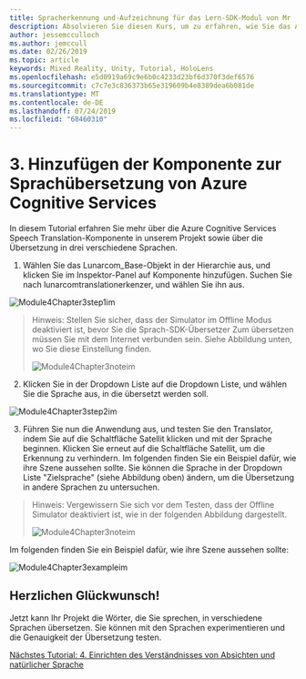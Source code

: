 ```yaml
---
title: Spracherkennung und-Aufzeichnung für das Lern-SDK-Modul von Mr
description: Absolvieren Sie diesen Kurs, um zu erfahren, wie Sie das Azure Speech SDK in einer Mixed Reality-Anwendung implementieren.
author: jessemcculloch
ms.author: jemccull
ms.date: 02/26/2019
ms.topic: article
keywords: Mixed Reality, Unity, Tutorial, HoloLens
ms.openlocfilehash: e5d0919a69c9e6b0c4233d23bf6d370f3def6576
ms.sourcegitcommit: c7c7e3c836373b65e319609b4e8389dea6b081de
ms.translationtype: MT
ms.contentlocale: de-DE
ms.lasthandoff: 07/24/2019
ms.locfileid: "68460310"
---
```

# <a name="3----adding-the-azure-cognitive-services-speech-translation-component"></a>3.    Hinzufügen der Komponente zur Sprachübersetzung von Azure Cognitive Services

In diesem Tutorial erfahren Sie mehr über die Azure Cognitive Services Speech Translation-Komponente in unserem Projekt sowie über die Übersetzung in drei verschiedene Sprachen. 

1. Wählen Sie das Lunarcom_Base-Objekt in der Hierarchie aus, und klicken Sie im Inspektor-Panel auf Komponente hinzufügen. Suchen Sie nach lunarcomtranslationerkenzer, und wählen Sie ihn aus.

![Module4Chapter3step1im](images/module4chapter3step1im.PNG)

> Hinweis: Stellen Sie sicher, dass der Simulator im Offline Modus deaktiviert ist, bevor Sie die Sprach-SDK-Übersetzer Zum übersetzen müssen Sie mit dem Internet verbunden sein. Siehe Abbildung unten, wo Sie diese Einstellung finden. 
>
> ![Module4Chapter3noteim](images/module4chapter3noteim.PNG)

2. Klicken Sie in der Dropdown Liste auf die Dropdown Liste, und wählen Sie die Sprache aus, in die übersetzt werden soll.

![Module4Chapter3step2im](images/module4chapter3step2im.PNG)

3. Führen Sie nun die Anwendung aus, und testen Sie den Translator, indem Sie auf die Schaltfläche Satellit klicken und mit der Sprache beginnen. Klicken Sie erneut auf die Schaltfläche Satellit, um die Erkennung zu verhindern. Im folgenden finden Sie ein Beispiel dafür, wie ihre Szene aussehen sollte. Sie können die Sprache in der Dropdown Liste "Zielsprache" (siehe Abbildung oben) ändern, um die Übersetzung in andere Sprachen zu untersuchen.

> Hinweis: Vergewissern Sie sich vor dem Testen, dass der Offline Simulator deaktiviert ist, wie in der folgenden Abbildung dargestellt.
>
> ![Module4Chapter3noteim](images/module4chapter3noteim.PNG)

Im folgenden finden Sie ein Beispiel dafür, wie ihre Szene aussehen sollte:

![Module4Chapter3exampleim](images/module4chapter3exampleim.PNG)

## <a name="congratulations"></a>Herzlichen Glückwunsch!

Jetzt kann Ihr Projekt die Wörter, die Sie sprechen, in verschiedene Sprachen übersetzen. Sie können mit den Sprachen experimentieren und die Genauigkeit der Übersetzung testen. 

[Nächstes Tutorial: 4.  Einrichten des Verständnisses von Absichten und natürlicher Sprache](mrlearning-speechSDK-ch4.md)


